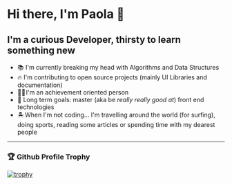 # Hi there, I'm Paola 👋

## I'm a curious Developer, thirsty to learn something new

- 📚 I'm currently breaking my head with Algorithms and Data Structures
- 🔥 I'm contributing to open source projects (mainly UI Libraries and documentation)
- 👩‍🎓 I'm an achievement oriented person
- 🥅 Long term goals: master (aka be *really really good at*) front end technologies
- 🏝️ When I'm not coding... I'm travelling around the world (for surfing), doing sports, reading some articles or spending time with my dearest people
---

### 🏆 Github Profile Trophy 
[![trophy](https://github-profile-trophy.vercel.app/?username=paolapog&no-bg=true&row=1&theme=onedark)](https://github.com/ryo-ma/github-profile-trophy)

